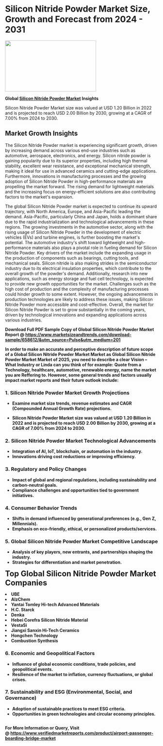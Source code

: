 <H1>Silicon Nitride Powder Market Size, Growth and Forecast from 2024 - 2031</H1><img class="aligncenter size-medium wp-image-584254" src="https://thirdeyenews.in/wp-content/uploads/2024/09/Global-Market-Research-300x168.jpeg" alt="" width="300" height="168" /><p><strong>Global&nbsp;<a href="https://www.marketsizeandtrends.com/download-sample/658612/&amp;utm_source=Pulse&amp;utm_medium=201">Silicon Nitride Powder Market</a> Insights</strong></p><p>Silicon Nitride Powder Market size was valued at USD 1.20 Billion in 2022 and is projected to reach USD 2.00 Billion by 2030, growing at a CAGR of 7.00% from 2024 to 2030.</p><p><h2>Market Growth Insights</h2> <p>The Silicon Nitride Powder market is experiencing significant growth, driven by increasing demand across various end-use industries such as automotive, aerospace, electronics, and energy. Silicon nitride powder is gaining popularity due to its superior properties, including high thermal stability, excellent wear resistance, and exceptional mechanical strength, making it ideal for use in advanced ceramics and cutting-edge applications. Furthermore, innovations in manufacturing processes and the growing adoption of Silicon Nitride Powder in high-performance materials are propelling the market forward. The rising demand for lightweight materials and the increasing focus on energy-efficient solutions are also contributing factors to the market's expansion.</p> <p><strong></strong></p> <p>The global Silicon Nitride Powder market is expected to continue its upward trajectory, with North America, Europe, and Asia-Pacific leading the demand. Asia-Pacific, particularly China and Japan, holds a dominant share due to the rapid industrialization and technological advancements in these regions. The growing investments in the automotive sector, along with the rising usage of Silicon Nitride Powder in the development of electric vehicles (EVs) and turbine engines, is further boosting the market's potential. The automotive industry's shift toward lightweight and high-performance materials also plays a pivotal role in fueling demand for Silicon Nitride Powder. Key drivers of the market include the expanding usage in the production of components such as bearings, cutting tools, and mechanical seals. Silicon nitride is also making strides in the semiconductor industry due to its electrical insulation properties, which contribute to the overall growth of the powder's demand. Additionally, research into new applications, such as energy storage and fuel cell technology, is expected to provide new growth opportunities for the market. Challenges such as the high cost of production and the complexity of manufacturing processes could hinder growth to some extent. However, the ongoing advancements in production technologies are likely to address these issues, making Silicon Nitride Powder more accessible and cost-effective. Overall, the market for Silicon Nitride Powder is set to grow substantially in the coming years, driven by technological innovations and expanding applications across various industries.</p> <p><strong></p><p><span class=""><strong>Download Full PDF Sample Copy of Global Silicon Nitride Powder Market Report</strong> @ <a href="https://www.marketsizeandtrends.com/download-sample/658612/&amp;utm_source=Pulse&amp;utm_medium=201" target="_blank">https://www.marketsizeandtrends.com/download-sample/658612/&amp;utm_source=Pulse&amp;utm_medium=201</a></span></p><p>In order to make an accurate and perceptive description of future scope of a Global&nbsp;Silicon Nitride Powder Market Market as Global&nbsp;Silicon Nitride Powder Market Market of 2025, you need to describe a clear Vision &ndash; What Industry or Linda can you think of for example: Quote from a Technology, healthcare, automotive, renewable energy, name the market you are Reffering to. However, some general trends and factors usually impact market reports and their future outlook include:</p><h3>1.&nbsp;<strong>Silicon Nitride Powder Market Growth Projections</strong></h3><ul><li>Examine market size trends, revenue estimates and CAGR (Compounded Annual Growth Rate) projections.</li><li><p>Silicon Nitride Powder Market size was valued at USD 1.20 Billion in 2022 and is projected to reach USD 2.00 Billion by 2030, growing at a CAGR of 7.00% from 2024 to 2030.</p></li></ul><h3>2.&nbsp;<strong>Silicon Nitride Powder Market Technological Advancements</strong></h3><ul><li>Integration of AI, IoT, blockchain, or automation in the industry.</li><li>Innovations driving cost reductions or improving efficiency.</li></ul><h3>3.&nbsp;<strong>Regulatory and Policy Changes</strong></h3><ul><li>Impact of global and regional regulations, including sustainability and carbon-neutral goals.</li><li>Compliance challenges and opportunities tied to government initiatives.</li></ul><h3>4.&nbsp;<strong>Consumer Behavior Trends</strong></h3><ul><li>Shifts in demand influenced by generational preferences (e.g., Gen Z, Millennials).</li><li>Emphasis on eco-friendly, ethical, or personalized products/services.</li></ul><h3>5.&nbsp;<strong>Global Silicon Nitride Powder Market Competitive Landscape</strong></h3><ul><li>Analysis of key players, new entrants, and partnerships shaping the industry.</li><li>Strategies for differentiation and market penetration.</li></ul><p data-pm-slice="1 1 []"><span style="color: inherit; font-family: inherit; font-size: 25px;">Top Global Silicon Nitride Powder Market Companies</span></p><div class="" data-test-id=""><p><li>UBE</li><li> AlzChem</li><li> Yantai Tomley Hi-tech Advanced Materials</li><li> H.C. Starck</li><li> Denka</li><li> Hebei Corefra Silicon Nitride Material</li><li> VestaSi</li><li> Jiangxi Sanxin Hi-Tech Ceramics</li><li> Hongchen Technology</li><li> Combustion Synthesis</li></p></div><h3>6.&nbsp;<strong>Economic and Geopolitical Factors</strong></h3><ul><li>Influence of global economic conditions, trade policies, and geopolitical events.</li><li>Resilience of the market to inflation, currency fluctuations, or global crises.</li></ul><h3>7.&nbsp;<strong>Sustainability and ESG (Environmental, Social, and Governance)</strong></h3><ul><li>Adoption of sustainable practices to meet ESG criteria.</li><li>Opportunities in green technologies and circular economy principles.</li></ul><h2><strong style="font-size: 14px;">For More Information or Query, Visit @&nbsp;</strong><a style="background-color: #ffffff; font-size: 14px;" href="https://www.marketsizeandtrends.com/report/silicon-nitride-powder-market/" target="_blank">https://www.verifiedmarketreports.com/product/airport-passenger-boarding-bridge-market</a></h2>
